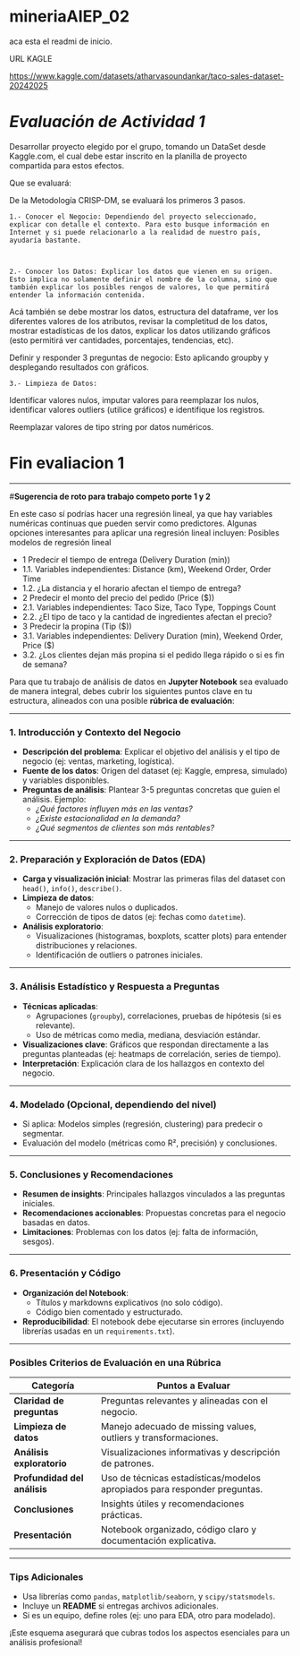 # mineriaAIEP_02

aca esta el readmi de inicio.


URL KAGLE

https://www.kaggle.com/datasets/atharvasoundankar/taco-sales-dataset-20242025


# *Evaluación de Actividad 1*

Desarrollar proyecto elegido por el grupo, tomando un DataSet desde Kaggle.com, el cual debe estar inscrito en la planilla de proyecto compartida para estos efectos.

Que se evaluará:

De la Metodología CRISP-DM, se evaluará los primeros 3 pasos.

    1.- Conocer el Negocio: Dependiendo del proyecto seleccionado, explicar con detalle el contexto. Para esto busque información en Internet y si puede relacionarlo a la realidad de nuestro país, ayudaría bastante.

 

    2.- Conocer los Datos: Explicar los datos que vienen en su origen. Esto implica no solamente definir el nombre de la columna, sino que también explicar los posibles rengos de valores, lo que permitirá entender la información contenida.



Acá también se debe mostrar los datos, estructura del dataframe, ver los diferentes valores de los atributos, revisar la completitud de los datos, mostrar estadísticas de los datos, explicar los datos utilizando gráficos (esto permitirá ver cantidades, porcentajes, tendencias, etc).

 

Definir y responder 3 preguntas de negocio: Esto aplicando groupby y desplegando resultados con gráficos.

 

    3.- Limpieza de Datos:

Identificar valores nulos, imputar valores para reemplazar los nulos, identificar valores outliers (utilice gráficos) e identifique los registros.

Reemplazar valores de tipo string por datos numéricos.

# **Fin evaliacion 1**


-----------------------------



#**Sugerencia de roto para trabajo competo porte 1 y 2**

En este caso sí podrías hacer una regresión lineal, ya que hay variables numéricas continuas que pueden servir como predictores. Algunas opciones interesantes para aplicar una regresión lineal incluyen:
Posibles modelos de regresión lineal
- 1 Predecir el tiempo de entrega (Delivery Duration (min))
 - 1.1. 	Variables independientes: Distance (km), Weekend Order, Order Time
 - 1.2. 	¿La distancia y el horario afectan el tiempo de entrega?
- 2	Predecir el monto del precio del pedido (Price ($))
 - 2.1.	Variables independientes: Taco Size, Taco Type, Toppings Count
 - 2.2.	¿El tipo de taco y la cantidad de ingredientes afectan el precio?
- 3	Predecir la propina (Tip ($))
 - 3.1.	Variables independientes: Delivery Duration (min), Weekend Order, Price ($)
 - 3.2.	¿Los clientes dejan más propina si el pedido llega rápido o si es fin de semana?

Para que tu trabajo de análisis de datos en **Jupyter Notebook** sea evaluado de manera integral, debes cubrir los siguientes puntos clave en tu estructura, alineados con una posible **rúbrica de evaluación**:

---

### **1. Introducción y Contexto del Negocio**
   - **Descripción del problema**: Explicar el objetivo del análisis y el tipo de negocio (ej: ventas, marketing, logística).
   - **Fuente de los datos**: Origen del dataset (ej: Kaggle, empresa, simulado) y variables disponibles.
   - **Preguntas de análisis**: Plantear 3-5 preguntas concretas que guíen el análisis. Ejemplo:
     - *¿Qué factores influyen más en las ventas?*
     - *¿Existe estacionalidad en la demanda?*
     - *¿Qué segmentos de clientes son más rentables?*

---

### **2. Preparación y Exploración de Datos (EDA)**
   - **Carga y visualización inicial**: Mostrar las primeras filas del dataset con `head()`, `info()`, `describe()`.
   - **Limpieza de datos**:
     - Manejo de valores nulos o duplicados.
     - Corrección de tipos de datos (ej: fechas como `datetime`).
   - **Análisis exploratorio**:
     - Visualizaciones (histogramas, boxplots, scatter plots) para entender distribuciones y relaciones.
     - Identificación de outliers o patrones iniciales.

---

### **3. Análisis Estadístico y Respuesta a Preguntas**
   - **Técnicas aplicadas**:
     - Agrupaciones (`groupby`), correlaciones, pruebas de hipótesis (si es relevante).
     - Uso de métricas como media, mediana, desviación estándar.
   - **Visualizaciones clave**: Gráficos que respondan directamente a las preguntas planteadas (ej: heatmaps de correlación, series de tiempo).
   - **Interpretación**: Explicación clara de los hallazgos en contexto del negocio.

---

### **4. Modelado (Opcional, dependiendo del nivel)**
   - Si aplica: Modelos simples (regresión, clustering) para predecir o segmentar.
   - Evaluación del modelo (métricas como R², precisión) y conclusiones.

---

### **5. Conclusiones y Recomendaciones**
   - **Resumen de insights**: Principales hallazgos vinculados a las preguntas iniciales.
   - **Recomendaciones accionables**: Propuestas concretas para el negocio basadas en datos.
   - **Limitaciones**: Problemas con los datos (ej: falta de información, sesgos).

---

### **6. Presentación y Código**
   - **Organización del Notebook**:
     - Títulos y markdowns explicativos (no solo código).
     - Código bien comentado y estructurado.
   - **Reproducibilidad**: El notebook debe ejecutarse sin errores (incluyendo librerías usadas en un `requirements.txt`).

---

### **Posibles Criterios de Evaluación en una Rúbrica**
| **Categoría**               | **Puntos a Evaluar**                                                                 |
|-----------------------------|-------------------------------------------------------------------------------------|
| **Claridad de preguntas**    | Preguntas relevantes y alineadas con el negocio.                                    |
| **Limpieza de datos**       | Manejo adecuado de missing values, outliers y transformaciones.                    |
| **Análisis exploratorio**   | Visualizaciones informativas y descripción de patrones.                            |
| **Profundidad del análisis**| Uso de técnicas estadísticas/modelos apropiados para responder preguntas.          |
| **Conclusiones**            | Insights útiles y recomendaciones prácticas.                                        |
| **Presentación**            | Notebook organizado, código claro y documentación explicativa.                     |

---

### **Tips Adicionales**
- Usa librerías como `pandas`, `matplotlib/seaborn`, y `scipy/statsmodels`.
- Incluye un **README** si entregas archivos adicionales.
- Si es un equipo, define roles (ej: uno para EDA, otro para modelado).

¡Este esquema asegurará que cubras todos los aspectos esenciales para un análisis profesional!
